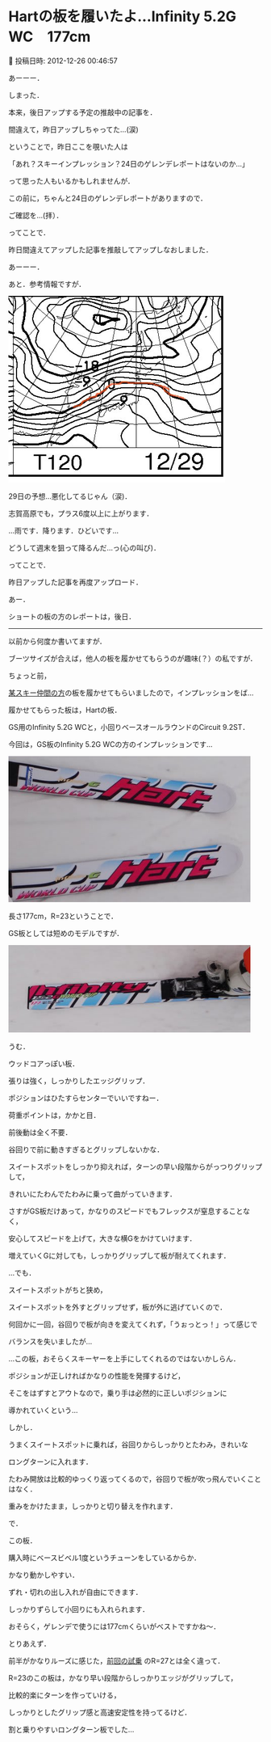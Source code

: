 # Hartの板を履いたよ…Infinity 5.2G WC　177cm

📅 投稿日時: 2012-12-26 00:46:57

あーーー．


しまった．


本来，後日アップする予定の推敲中の記事を．


間違えて，昨日アップしちゃってた…(涙)





ということで，昨日ここを覗いた人は


「あれ？スキーインプレッション？24日のゲレンデレポートはないのか…」


って思った人もいるかもしれませんが．


この前に，ちゃんと24日のゲレンデレポートがありますので．


ご確認を…(拝）．





ってことで．


昨日間違えてアップした記事を推敲してアップしなおしました．





あーーー．


あと．参考情報ですが．




![116f8818457e0e4ffefc0f407d89db04.jpg](images/116f8818457e0e4ffefc0f407d89db04.jpg)




29日の予想…悪化してるじゃん（涙)．


志賀高原でも，プラス6度以上に上がります．


…雨です．降ります．ひどいです…


どうして週末を狙って降るんだ…っ(心の叫び)．





ってことで．


昨日アップした記事を再度アップロード．


あー．


ショートの板の方のレポートは，後日．





----


以前から何度か書いてますが．


ブーツサイズが合えば，他人の板を履かせてもらうのが趣味(？）の私ですが．





ちょっと前，


[某スキー仲間の方](http://blog.goo.ne.jp/suma_shikao)の板を履かせてもらいましたので，インプレッションをば…





履かせてもらった板は，Hartの板．


GS用のInfinity 5.2G WCと，小回りベースオールラウンドのCircuit 9.2ST．





今回は，GS板のInfinity 5.2G WCの方のインプレッションです…




![28f3ced7afdc3a554127959e6779e097.jpg](images/28f3ced7afdc3a554127959e6779e097.jpg)







長さ177cm，R=23ということで．


GS板としては短めのモデルですが．




![70c6b3933327878e8f39e66d69bb6fe9.jpg](images/70c6b3933327878e8f39e66d69bb6fe9.jpg)







うむ．


ウッドコアっぽい板．





張りは強く，しっかりしたエッジグリップ．


ポジションはひたすらセンターでいいですねー．


荷重ポイントは，かかと目．


前後動は全く不要．


谷回りで前に動きすぎるとグリップしないかな．





スイートスポットをしっかり抑えれば，ターンの早い段階からがっつりグリップして，


きれいにたわんでたわみに乗って曲がっていきます．


さすがGS板だけあって，かなりのスピードでもフレックスが窒息することなく，


安心してスピードを上げて，大きな横Gをかけていけます．


増えていくGに対しても，しっかりグリップして板が耐えてくれます．





…でも．


スイートスポットがちと狭め，


スイートスポットを外すとグリップせず，板が外に逃げていくので．


何回かに一回，谷回りで板が向きを変えてくれず，「うぉっとっ！」って感じで


バランスを失いましたが…


…この板，おそらくスキーヤーを上手にしてくれるのではないかしらん．


ポジションが正しければかなりの性能を発揮するけど，


そこをはずすとアウトなので，乗り手は必然的に正しいポジションに


導かれていくという…





しかし．


うまくスイートスポットに乗れば，谷回りからしっかりとたわみ，きれいな


ロングターンに入れます．


たわみ開放は比較的ゆっくり返ってくるので，谷回りで板が吹っ飛んでいくことはなく．


重みをかけたまま，しっかりと切り替えを作れます．


で．


この板．


購入時にベースビベル1度というチューンをしているからか．


かなり動かしやすい．





ずれ・切れの出し入れが自由にできます．


しっかりずらして小回りにも入れられます．





おそらく，ゲレンデで使うには177cmくらいがベストですかね～．





とりあえず．


前半がかなりルーズに感じた，[前回の試乗](ee0cfc1bf77d15e4c7d585d227499bef7.md) のR=27とは全く違って．


R=23のこの板は，かなり早い段階からしっかりエッジがグリップして，


比較的楽にターンを作っていける，


しっかりとしたグリップ感と高速安定性を持ってるけど．


割と乗りやすいロングターン板でした…
